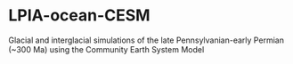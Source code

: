 # LPIA-ocean-CESM
Glacial and interglacial simulations of the late Pennsylvanian-early Permian (~300 Ma) using the Community Earth System Model
